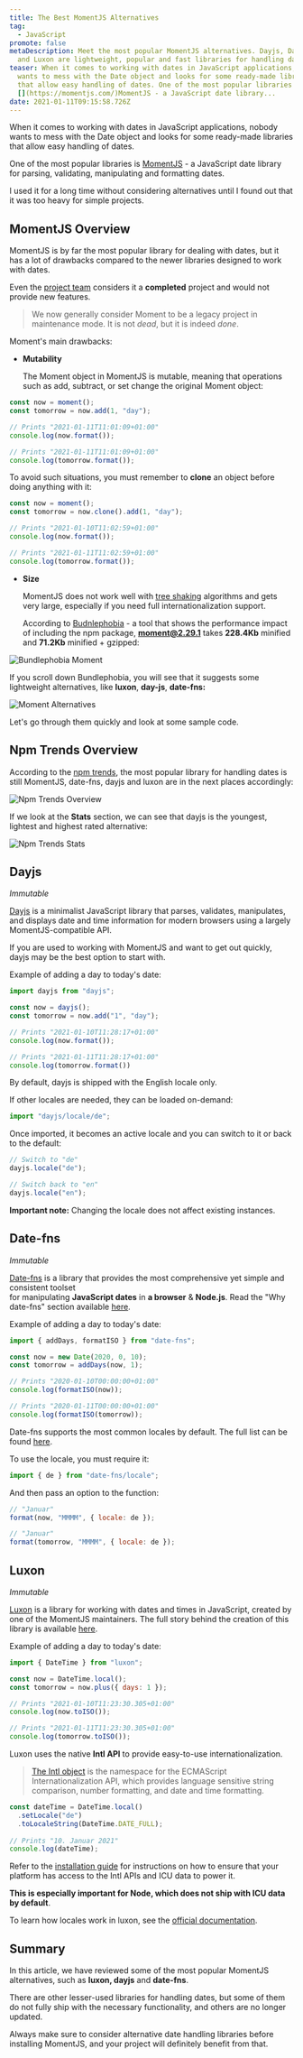 ```yaml
---
title: The Best MomentJS Alternatives
tag:
  - JavaScript
promote: false
metaDescription: Meet the most popular MomentJS alternatives. Dayjs, Date-fns
  and Luxon are lightweight, popular and fast libraries for handling dates.
teaser: When it comes to working with dates in JavaScript applications, nobody
  wants to mess with the Date object and looks for some ready-made libraries
  that allow easy handling of dates. One of the most popular libraries is
  [](https://momentjs.com/)MomentJS - a JavaScript date library...
date: 2021-01-11T09:15:58.726Z
---
```

When it comes to working with dates in JavaScript applications, nobody wants to mess with the Date object and looks for some ready-made libraries that allow easy handling of dates.

One of the most popular libraries is [MomentJS](https://momentjs.com/) - a JavaScript date library for parsing, validating, manipulating and formatting dates.

I used it for a long time without considering alternatives until I found out that it was too heavy for simple projects.

## MomentJS Overview

MomentJS is by far the most popular library for dealing with dates, but it has a lot of drawbacks compared to the newer libraries designed to work with dates.

Even the [project team](https://momentjs.com/docs/#/-project-status/) considers it a **completed** project and would not provide new features.

> We now generally consider Moment to be a legacy project in maintenance mode. It is not *dead*, but it is indeed *done*.

Moment's main drawbacks:

* **Mutability**

  The Moment object in MomentJS is mutable, meaning that operations such as add, subtract, or set change the original Moment object:

```javascript
const now = moment(); 
const tomorrow = now.add(1, "day"); 

// Prints "2021-01-11T11:01:09+01:00"
console.log(now.format());

// Prints "2021-01-11T11:01:09+01:00"
console.log(tomorrow.format());
```

To avoid such situations, you must remember to **clone** an object before doing anything with it:

```javascript
const now = moment();
const tomorrow = now.clone().add(1, "day"); 

// Prints "2021-01-10T11:02:59+01:00"
console.log(now.format());

// Prints "2021-01-11T11:02:59+01:00"
console.log(tomorrow.format());
```

* **Size**

  MomentJS does not work well with [tree shaking](https://webpack.js.org/guides/tree-shaking/) algorithms and gets very large, especially if you need full internationalization support.

  According to [Budnlephobia](https://github.com/pastelsky/bundlephobia) - a tool that shows the performance impact of including the npm package, **moment@2.29.1** takes **228.4Kb** minified and **71.2Kb** minified + gzipped:

![Bundlephobia Moment](/img/screenshot-2021-01-10-at-10.42.11.png "Bundlephobia Moment")

If you scroll down Bundlephobia, you will see that it suggests some lightweight alternatives, like **luxon**, **day-js**, **date-fns:**

![Moment Alternatives](/img/screenshot-2021-01-10-at-12.20.34.png "Moment Alternatives")

Let's go through them quickly and look at some sample code.

## Npm Trends Overview

According to the [npm trends](https://www.npmtrends.com/dayjs-vs-date-fns-vs-moment-vs-luxon), the most popular library for handling dates is still MomentJS, date-fns, dayjs and luxon are in the next places accordingly:

![Npm Trends Overview](/img/screenshot-2021-01-10-at-11.12.34.png "Npm Trends Overview")

If we look at the **Stats** section, we can see that dayjs is the youngest, lightest and highest rated alternative:

![Npm Trends Stats](/img/screenshot-2021-01-10-at-11.15.27.png "Npm Trends Stats")

## Dayjs

*Immutable*

[Dayjs](https://github.com/iamkun/dayjs) is a minimalist JavaScript library that parses, validates, manipulates, and displays date and time information for modern browsers using a largely MomentJS-compatible API.

If you are used to working with MomentJS and want to get out quickly, dayjs may be the best option to start with.

Example of adding a day to today's date:

```javascript
import dayjs from "dayjs";

const now = dayjs();
const tomorrow = now.add("1", "day");

// Prints "2021-01-10T11:28:17+01:00"
console.log(now.format());

// Prints "2021-01-11T11:28:17+01:00"
console.log(tomorrow.format())
```

By default, dayjs is shipped with the English locale only. 

If other locales are needed, they can be loaded on-demand:

```javascript
import "dayjs/locale/de";
```

Once imported, it becomes an active locale and you can switch to it or back to the default:

```javascript
// Switch to "de"
dayjs.locale("de");

// Switch back to "en"
dayjs.locale("en");
```

**Important note:** Changing the locale does not affect existing instances.

## Date-fns

*Immutable*

[Date-fns](https://github.com/date-fns/date-fns) is a library that provides the most comprehensive yet simple and consistent toolset\
for manipulating **JavaScript dates** in **a browser** & **Node.js**. Read the "Why date-fns" section available [here](https://date-fns.org/).

Example of adding a day to today's date:

```javascript
import { addDays, formatISO } from "date-fns";

const now = new Date(2020, 0, 10);
const tomorrow = addDays(now, 1);

// Prints "2020-01-10T00:00:00+01:00"
console.log(formatISO(now));

// Prints "2020-01-11T00:00:00+01:00"
console.log(formatISO(tomorrow));
```

Date-fns supports the most common locales by default. The full list can be found [here](https://github.com/date-fns/date-fns/tree/master/src/locale).

To use the locale, you must require it:

```javascript
import { de } from "date-fns/locale";
```

And then pass an option to the function:

```javascript
// "Januar"
format(now, "MMMM", { locale: de });

// "Januar"
format(tomorrow, "MMMM", { locale: de });
```

## Luxon

*Immutable*

[Luxon](https://github.com/moment/luxon) is a library for working with dates and times in JavaScript, created by one of the MomentJS maintainers. The full story behind the creation of this library is available [here](https://github.com/moment/luxon/blob/master/docs/why.md).

Example of adding a day to today's date:

```javascript
import { DateTime } from "luxon";

const now = DateTime.local();
const tomorrow = now.plus({ days: 1 });

// Prints "2021-01-10T11:23:30.305+01:00"
console.log(now.toISO());

// Prints "2021-01-11T11:23:30.305+01:00"
console.log(tomorrow.toISO());
```

Luxon uses the native **Intl API** to provide easy-to-use internationalization.

> [The Intl object](https://developer.mozilla.org/en-US/docs/Web/JavaScript/Reference/Global_Objects/Intl) is the namespace for the ECMAScript Internationalization API, which provides language sensitive string comparison, number formatting, and date and time formatting.

```javascript
const dateTime = DateTime.local()
  .setLocale("de")
  .toLocaleString(DateTime.DATE_FULL);
  
// Prints "10. Januar 2021"
console.log(dateTime);
```

Refer to the [installation guide](https://moment.github.io/luxon/docs/manual/install.html) for instructions on how to ensure that your platform has access to the Intl APIs and ICU data to power it. 

**This is especially important for Node, which does not ship with ICU data by default**.

To learn how locales work in luxon, see the [official documentation](https://moment.github.io/luxon/docs/manual/intl.html).

## Summary

In this article, we have reviewed some of the most popular MomentJS alternatives, such as **luxon, dayjs** and **date-fns**.

There are other lesser-used libraries for handling dates, but some of them do not fully ship with the necessary functionality, and others are no longer updated.

Always make sure to consider alternative date handling libraries before installing MomentJS, and your project will definitely benefit from that.